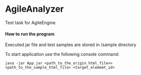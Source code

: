 # AgileAnalyzer
Test task for AgileEngine.

 #### How to run the program

Executed jar file and test samples are stored in /sample directory

To start application use the following console command:
  
```java -jar App.jar <path_to_the_origin_html_file>> <path_to_the_sample_html_file> <target_elememt_id>```
